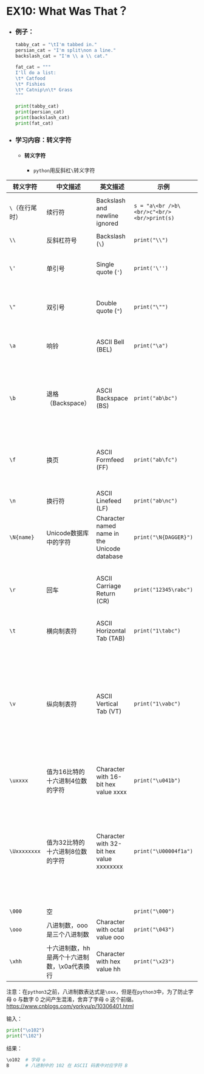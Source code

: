 # EX10: What Was That？ 

* ### 例子：

  ```python
  tabby_cat = "\tI'm tabbed in."
  persian_cat = "I'm split\non a line."
  backslash_cat = "I'm \\ a \\ cat."
  
  fat_cat = """
  I'll do a list:
  \t* Catfood
  \t* Fishies
  \t* Catnip\n\t* Grass
  """
  
  print(tabby_cat)
  print(persian_cat)
  print(backslash_cat)
  print(fat_cat)
  ```
  
* ### 学习内容：转义字符

  * #### 转义字符

    * `python`用反斜杠`\`转义字符
    

| 转义字符        | 中文描述                                     | 英文描述                                     | 示例                                       | 结果       | 说明                                                         |
| --------------- | -------------------------------------------- | -------------------------------------------- | ------------------------------------------ | ---------- | ------------------------------------------------------------ |
| `\`（在行尾时） | 续行符                                       | Backslash and newline ignored                | `s = "a\<br />b\<br/>c"<br/><br/>print(s)` | `abc`      | 在python自带编辑器IDLE中可行，但在pycharm不可行              |
| `\\`            | 反斜杠符号                                   | Backslash (`\`)                              | `print("\\")`                              | `\`        |                                                              |
| `\'`            | 单引号                                       | Single quote (`'`)                           | `print('\'')`                              | `'`        | 仅在单引号中用单引号时要注意是否少了一个引号                 |
| `\"`            | 双引号                                       | Double quote (`"`)                           | `print("\"")`                              | `"`        | 仅在双引号中用双引号时要注意是否少了一个引号                 |
| `\a`            | 响铃                                         | ASCII Bell (BEL)                             | `print("\a")`                              | 电脑响一声 | 在python自带编辑器IDLE中可行，但在pycharm不可行              |
| `\b`            | 退格（Backspace）                            | ASCII Backspace (BS)                         | `print("ab\bc")`                           | `ac`       | 有个问题：`print("ab\b")`不会输出结果`a`，当`\b`在末尾时似乎不起作用，尚不知为何，但后面解决 |
| `\f`            | 换页                                         | ASCII Formfeed (FF)                          | `print("ab\fc")`                           | `ab↑c`     | “分页”显示为“向上箭头”，若复制粘贴在word中，可看到hello与world间相隔一页。 |
| `\n`            | 换行符                                       | ASCII Linefeed (LF)                          | `print("ab\nc")`                           | `ab<br/>c` |                                                              |
| `\N{name}`      | Unicode数据库中的字符                        | Character named name in the Unicode database | `print("\N{DAGGER}")`                      | `†`        | 匕首，英文名dagger<br/>py2中要加个缀u,即`u\N{DAGGER}`        |
| `\r`            | 回车                                         | ASCII Carriage Return (CR)                   | `print("12345\rabc")`                      | `abc45`    | `\r`表示将光标的位置回退到本行的开头位置（`\r`后的字符移到行首，同等数量地替换行首字符） |
| `\t`            | 横向制表符                                   | ASCII Horizontal Tab (TAB)                   | `print("1\tabc")`                          | `1   abc`  |                                                              |
| `\v`            | 纵向制表符                                   | ASCII Vertical Tab (VT)                      | `print("1\vabc")`                          | `1abc`     | a与b间有个**“软回车”（复制在Word中）**（在powershell中无法显示，就出现结果中的长方形框框）<br />与之相反的是`print(“a\nb”)`，a与b间有个“硬回车”（复制在Word中） |
| `\uxxxx`        | 值为16比特的十六进制4位数的字符              | Character with 16-bit hex value xxxx         | `print("\u041b")`                          | `Л`        | 4个x代表4位数，如示例中的“041b”                              |
| `\Uxxxxxxxx`    | 值为32比特的十六进制8位数的字符              | Character with 32-bit hex value xxxxxxxx     | `print("\U00004f1a")`                      | `会`       | 8个x代表8位数，如示例中的”00004f1a”，要注意这里的`\Uxxxxxxxx`为大写U（因为前四位为0，所以与`print("\u4f1a")`结果等同，若后面找到前四位不为零的例子，会补充） |
| `\000`          | 空                                           |                                              | `print("\000")`                            |            | 输出空行                                                     |
| `\ooo`          | 八进制数，ooo是三个八进制数                  | Character with octal value ooo               | `print("\043")`                            | `#`        |                                                              |
| `\xhh`          | 十六进制数，hh是两个十六进制数，\x0a代表换行 | Character with hex value hh                  | `print("\x23")`                            | `#`        |                                                              |

 注意：在`python3`之前，八进制数表达式是`\oxx`，但是在`python3`中，为了防止字母 o 与数字 0 之间产生混淆，舍弃了字母 o 这个前缀。<https://www.cnblogs.com/yorkyu/p/10306401.html>

输入：

  ```python
print("\o102")
print("\102")
  ```

结果：

  ```powershell
\o102  # 字母 o
B      # 八进制中的 102 在 ASCII 码表中对应字符 B
  ```






